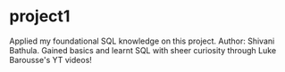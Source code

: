 # project1<br>
Applied my foundational SQL knowledge on this project.
Author: Shivani Bathula.
Gained basics and learnt SQL with sheer curiosity through Luke Barousse's YT videos!
